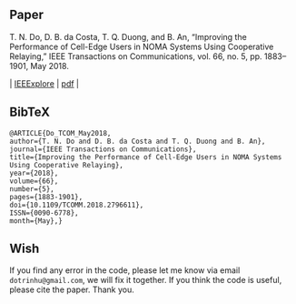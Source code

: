## Paper
T. N. Do, D. B. da Costa, T. Q. Duong, and B. An, “Improving the Performance of Cell-Edge Users in NOMA Systems Using Cooperative Relaying,” IEEE Transactions on Communications, vol. 66, no. 5, pp. 1883–1901, May 2018.

| [IEEExplore](https://ieeexplore.ieee.org/document/8267052) | [pdf]() |

## BibTeX
```
@ARTICLE{Do_TCOM_May2018, 
author={T. N. Do and D. B. da Costa and T. Q. Duong and B. An}, 
journal={IEEE Transactions on Communications}, 
title={Improving the Performance of Cell-Edge Users in NOMA Systems Using Cooperative Relaying}, 
year={2018}, 
volume={66}, 
number={5}, 
pages={1883-1901}, 
doi={10.1109/TCOMM.2018.2796611}, 
ISSN={0090-6778}, 
month={May},}
```
## Wish
If you find any error in the code, please let me know via email ```dotrinhu@gmail.com```, we will fix it together. 
If you think the code is useful, please cite the paper. Thank you.
